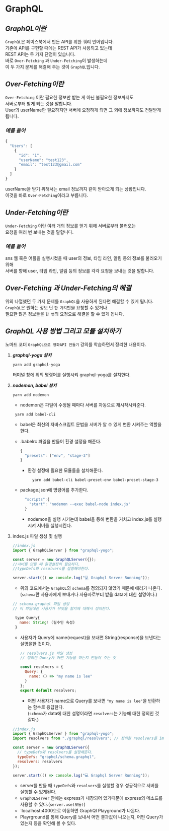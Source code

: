 # GraphQL

## **_GraphQL이란_**

`GraphQL`은 페이스북에서 만든 API를 위한 쿼리 언어입니다.  
기존에 API를 구현할 때에는 REST API가 사용되고 있는데  
REST API는 두 가지 단점이 있습니다.  
바로 `Over-Fetching` 과 `Under-Fetching`이 발생하는데  
이 두 가지 문제를 해결해 주는 것이 `GraphQL`입니다.

## **_Over-Fetching이란_**

`Over-Fetching` 이란 필요한 정보만 받는 게 아닌 불필요한 정보까지도  
서버로부터 받게 되는 것을 말합니다.  
User의 userName만 필요하지만 서버에 요청하게 되면 그 외에 정보까지도 전달받게 됩니다.

### **_예를 들어_**

```javascript
{
  "Users": [
    {
      "id": "1",
      "userName": "test123",
      "email": "test123@gmail.com"
    }
  ]
}
```

userName을 받기 위해서는 email 정보까지 같이 받아오게 되는 상황입니다.  
이것을 바로 `Over-Fetching`이라고 부릅니다.

## **_Under-Fetching이란_**

`Under-Fetching` 이란 여러 개의 정보를 얻기 위해 서버로부터 불러오는  
요청을 여러 번 보내는 것을 말합니다.

### **_예를 들어_**

sns 웹 혹은 어플을 실행시켰을 때 user의 정보, 타임 라인, 알림 등의 정보를 불러오기 위해  
서버를 향해 user, 타임 라인, 알림 등의 정보를 각각 요청을 보내는 것을 말합니다.

## **_Over-Fetching 과 Under-Fetching의 해결_**

위의 나열했던 두 가지 문제를 `GraphQL`을 사용하게 된다면 해결할 수 있게 됩니다.  
`GraphQL`은 원하는 정보 단 `한 가지`만을 요청할 수 있거나  
필요한 많은 정보들을 `한 번`의 요청으로 해결을 할 수 있게 됩니다.

## **_GraphQL 사용 방법 그리고 모듈 설치하기_**

노마드 코더 `GraphQL으로 영화API 만들기` 강의를 학습하면서 정리한 내용이다.

1. **_graphql-yoga 설치_**

   ```
   yarn add graphql-yoga
   ```

   터미널 창에 위의 명령어를 실행시켜 graphql-yoga를 설치한다.

1. **_nodemon, babel 설치_**

   ```
   yarn add nodemon
   ```

   - nodemon은 파일이 수정될 때마다 서버를 자동으로 재시작시켜준다.

   ```
    yarn add babel-cli
   ```

   - babel은 최신의 자바스크립트 문법을 서버가 알 수 있게 변환 시켜주는 역할을 한다.

   - .babelrc 파일을 만들어 환경 설정을 해준다.

     ```javascript
     {
       "presets": ["env", "stage-3"]
     }
     ```

     - 환경 설정에 필요한 모듈들을 설치해준다.
       ```
         yarn add babel-cli babel-preset-env babel-preset-stage-3
       ```

   - package.json에 명령어를 추가한다.
     ```javascript
       "scripts":{
         "start": "nodemon --exec babel-node index.js"
       }
     ```
     - nodemon을 실행 시키는데 babel을 통해 변환을 거치고 index.js를 실행시켜 서버를 실행시킨다.

1. index.js 파일 생성 및 실행

   ```javascript
   //index.js
   import { GraphQLServer } from "graphql-yogo";

   const server = new GraphQLServer({});
   //서버를 만들 때 환경설정이 필요하다.
   //typeDefs와 resolvers를 설정해야한다.

   server.start(() => console.log("💻 Graphql Server Running"));
   ```

   - 위의 코드에서는 `GraphQL`의 `schema`를 정의되지 않았기 때문에 에러가 나온다.  
      (`schema`란 사용자에게 보내거나 사용자로부터 받을 data에 대한 설명이다.)

   ```javascript
   // schema.graphql 파일 생성
   // 이 파일에선 사용자가 무엇을 할지에 대해서 정의한다.

    type Query{
      name: String! (필수인 속성)
    }
   ```

   - 사용자가 Query에 name(request)을 보내면 String(response)을 보낸다는 설명을한 것이다.

     ```javascript
     // resolvers.js 파일 생성
     // 정의한 Query가 어떤 기능을 하는지 만들어 주는 것

     const resolvers = {
       Query: {
         name: () => "my name is lee"
       }
     };
     export default resolvers;
     ```

     - 어떤 사용자가 name으로 Query를 보내면 `"my name is lee"`을 반환하는 함수로 응답한다.  
       (`schema`가 data에 대한 설명이라면 `resolvers`는 기능에 대한 정의인 것 같다.)

   ```javascript
   //index.js
   import { GraphQLServer } from "graphql-yogo";
   import resolvers from "./graphql/resolvers"; // 정의한 resolvers를 import해 가져온다.

   const server = new GraphQLServer({
     // typeDefs와 resolvers를 설정해준다.
     typeDefs: "graphql/schema.graphql",
     resolvers: resolvers
   });

   server.start(() => console.log("💻 Graphql Server Running"));
   ```

   - server를 만들 때 `typeDefs`와 `resolvers`를 실행할 경우 성공적으로 서버를 실행할 수 있게된다.
   - `GraphQLServer` 안에는 express가 내장되어 있기때문에 express의 메소드를 사용할 수 있다.(`server.use(모듈)`)
   - `localhost:4000으로 이동하면 GraphQl Playground가 나온다.
   - Playrground를 통해 Query를 보내서 어떤 결과값이 나오는지, 어떤 Query가 있는지 등을 확인해 볼 수 있다.
